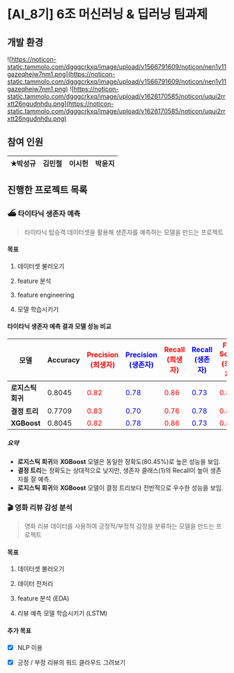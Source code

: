 # [AI_8기] 6조 머신러닝 & 딥러닝 팀과제

## 개발 환경

![https://noticon-static.tammolo.com/dgggcrkxq/image/upload/v1566791609/noticon/nen1y11gazeqhejw7nm1.png](https://noticon-static.tammolo.com/dgggcrkxq/image/upload/v1566791609/noticon/nen1y11gazeqhejw7nm1.png) ![https://noticon-static.tammolo.com/dgggcrkxq/image/upload/v1626170585/noticon/uqui2rrxtt26ngudnhdu.png](https://noticon-static.tammolo.com/dgggcrkxq/image/upload/v1626170585/noticon/uqui2rrxtt26ngudnhdu.png)



## 참여 인원

| ✭**박성규** | **김민철** | **이**시헌 | **박윤지** |
|:--------:|:-------:|:-------:|:-------:|

## 진행한 프로젝트 목록

### ⛴️ 타이타닉 생존자 예측

> 타이타닉 탑승객 데이터셋을 활용해 생존자를 예측하는 모델을 만드는 프로젝트

#### 목표

1.  데이터셋 불러오기

2.  feature 분석

3.  feature engineering

4.  모델 학습시키기

#### 타이타닉 생존자 예측 결과 모델 성능 비교

| **모델**      | **Accuracy** | <span style="color:red">**Precision (희생자)**</span> | <span style="color:blue">**Precision (생존자)**</span> | <span style="color:red">**Recall (희생자)**</span> | <span style="color:blue">**Recall (생존자)**</span> | <span style="color:red">**F1-Score (희생자)**</span> | <span style="color:blue">**F1-Score (생존자)**</span> |
| ----------- | ------------ | -------------------------------------------------- | --------------------------------------------------- | ----------------------------------------------- | ------------------------------------------------ | ------------------------------------------------- | -------------------------------------------------- |
| **로지스틱 회귀** | 0.8045       | <span style="color:red">0.82</span>                | <span style="color:blue">0.78</span>                | <span style="color:red">0.86</span>             | <span style="color:blue">0.73</span>             | <span style="color:red">0.84</span>               | <span style="color:blue">0.76</span>               |
| **결정 트리**   | 0.7709       | <span style="color:red">0.83</span>                | <span style="color:blue">0.70</span>                | <span style="color:red">0.76</span>             | <span style="color:blue">0.78</span>             | <span style="color:red">0.80</span>               | <span style="color:blue">0.74</span>               |
| **XGBoost** | 0.8045       | <span style="color:red">0.82</span>                | <span style="color:blue">0.78</span>                | <span style="color:red">0.86</span>             | <span style="color:blue">0.73</span>             | <span style="color:red">0.84</span>               | <span style="color:blue">0.76</span>               |

##### 요약

- **로지스틱 회귀**와 **XGBoost** 모델은 동일한 정확도(80.45%)로 높은 성능을 보임.
- **결정 트리**는 정확도는 상대적으로 낮지만, 생존자 클래스(1)의 Recall이 높아 생존자를 잘 예측.
- **로지스틱 회귀**와 **XGBoost** 모델이 결정 트리보다 전반적으로 우수한 성능을 보임.

### 🎬 영화 리뷰 감성 분석

> 영화 리뷰 데이터를 사용하여 긍정적/부정적 감정을 분류하는 모델을 만드는 프로젝트 

#### 목표

1. 데이터셋 불러오기

2. 데이터 전처리

3. feature 분석 (EDA)

4. 리뷰 예측 모델 학습시키기 (LSTM)

#### 추가 목표

- [x]  NLP 이용

- [x] 긍정 / 부정 리뷰의 워드 클라우드 그려보기


